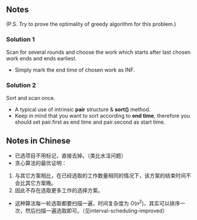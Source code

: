 ## Notes

(P.S. Try to prove the optimality of greedy algorithm for this problem.)

### Solution 1

Scan for several rounds and choose the work which starts after last chosen work ends and ends earliest.

- Simply mark the end time of chosen work as INF.

### Solution 2

Sort and scan once.

- A typical use of intrinsic **pair** structure & **sort()** method.
- Keep in mind that you want to sort according to **end time**, therefore you should set pair.first as end time and pair.second as start time.



## Notes in Chinese

- 已选项目不用标记，直接去掉。（类比水洼问题）
- 贪心算法的最优证明：

1. 与其它方案相比，在已经选取的工作数量相同的情况下，该方案的结束时间不会比其它方案晚。
2. 因此不存在选取更多工作的选择方案。

- 这种算法每一轮选取都要扫描一遍，时间复杂度为 $O(n^2)$，其实可以排序一次，然后扫描一遍选取即可。（见interval-scheduling-improved）